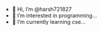 - 👋 Hi, I’m @harsh721827
- 👀 I’m interested in programming...
- 🌱 I’m currently learning cse...

<!---
harsh721827/harsh721827 is a ✨ special ✨ repository because its `README.md` (this file) appears on your GitHub profile.
You can click the Preview link to take a look at your changes.
--->
